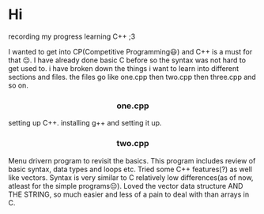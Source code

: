# Hi

recording my progress learning C++ ;3

I wanted to get into CP(Competitive Programming😃) and C++ is a must for that :pensive:. I have already done basic C before so the syntax was not hard to get used to. i have broken down the things i want to learn into different sections and files. the files go like one.cpp then two.cpp then three.cpp and so on.
<br>

<div align = "center"> 
<h3>one.cpp</h3>
  <p align = "left">setting up C++. installing g++ and setting it up. </p>
</div>

<div align = "center"> 
<h3>two.cpp</h3>
  <p align = "left">
    Menu drivern program to revisit the basics. This program includes review of basic syntax, data types and loops etc. Tried some C++ features(?) as well like vectors. Syntax is very similar to C relatively low differences(as of now, atleast for the simple programs😔). Loved the vector data structure AND THE STRING, so much easier and less of a pain to deal with than arrays in C.
  </p>
</div>
